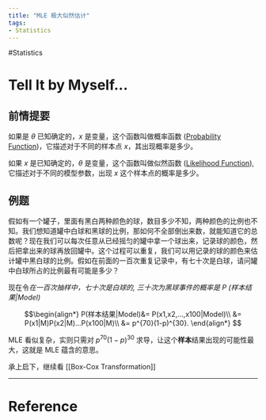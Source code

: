 ```yaml
---
title: "MLE 极大似然估计"
tags:
- Statistics
---
```


#Statistics 

# Tell It by Myself...

## 前情提要

如果是 $\theta$ 已知确定的，$x$ 是变量，这个函数叫做概率函数 ([Probability Function](Probability%20Function.md))，它描述对于不同的样本点 $x$，其出现概率是多少。

如果 $x$ 是已知确定的，$\theta$ 是变量，这个函数叫做似然函数 ([Likelihood Function](Likelihood%20Function.md)), 它描述对于不同的模型参数，出现 $x$ 这个样本点的概率是多少。

## 例题

假如有一个罐子，里面有黑白两种颜色的球，数目多少不知，两种颜色的比例也不知。我们想知道罐中白球和黑球的比例，那如何不全部倒出来数，就能知道它的总数呢？现在我们可以每次任意从已经摇匀的罐中拿一个球出来，记录球的颜色，然后把拿出来的球再放回罐中。这个过程可以重复，我们可以用记录的球的颜色来估计罐中黑白球的比例。假如在前面的一百次重复记录中，有七十次是白球，请问罐中白球所占的比例最有可能是多少？

现在令*在一百次抽样中，七十次是白球的, 三十次为黑球事件的概率是 P (样本结果|Model)*

$$\begin{align*}
P(样本结果|Model)&= P(x1,x2,…,x100|Model)\\
&= P(x1|M)P(x2|M)…P(x100|M)\\
&= p^{70}(1-p)^{30}.
\end{align*}
$$

MLE 看似复杂，实则只需对 $p^{70}(1-p)^{30}$ 求导，让这个**样本**结果出现的可能性最大，这就是 MLE 蕴含的意思。

承上启下，继续看 [[Box-Cox Transformation]]

---



# Reference 

